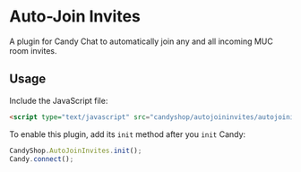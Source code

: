 # Auto-Join Invites

A plugin for Candy Chat to automatically join any and all incoming MUC room invites.


## Usage
Include the JavaScript file:
```HTML
<script type="text/javascript" src="candyshop/autojoininvites/autojoininvites.js"></script>
```

To enable this plugin, add its `init` method after you `init` Candy:
```JavaScript
CandyShop.AutoJoinInvites.init();
Candy.connect();
```
